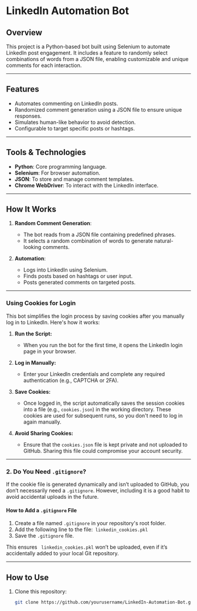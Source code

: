 # LinkedIn Automation Bot

## Overview
This project is a Python-based bot built using Selenium to automate LinkedIn post engagement. It includes a feature to randomly select combinations of words from a JSON file, enabling customizable and unique comments for each interaction.

---

## Features
- Automates commenting on LinkedIn posts.
- Randomized comment generation using a JSON file to ensure unique responses.
- Simulates human-like behavior to avoid detection.
- Configurable to target specific posts or hashtags.

---

## Tools & Technologies
- **Python**: Core programming language.
- **Selenium**: For browser automation.
- **JSON**: To store and manage comment templates.
- **Chrome WebDriver**: To interact with the LinkedIn interface.

---

## How It Works
1. **Random Comment Generation**:
   - The bot reads from a JSON file containing predefined phrases.
   - It selects a random combination of words to generate natural-looking comments.

2. **Automation**:
   - Logs into LinkedIn using Selenium.
   - Finds posts based on hashtags or user input.
   - Posts generated comments on targeted posts.

---

### Using Cookies for Login
This bot simplifies the login process by saving cookies after you manually log in to LinkedIn. Here's how it works:

1. **Run the Script:**
   - When you run the bot for the first time, it opens the LinkedIn login page in your browser.

2. **Log in Manually:**
   - Enter your LinkedIn credentials and complete any required authentication (e.g., CAPTCHA or 2FA).

3. **Save Cookies:**
   - Once logged in, the script automatically saves the session cookies into a file (e.g., `cookies.json`) in the working directory. These cookies are used for subsequent runs, so you don't need to log in again manually.

4. **Avoid Sharing Cookies:**
   - Ensure that the `cookies.json` file is kept private and not uploaded to GitHub. Sharing this file could compromise your account security.

---

### **2. Do You Need `.gitignore`?**
If the cookie file is generated dynamically and isn’t uploaded to GitHub, you don’t necessarily need a `.gitignore`. However, including it is a good habit to avoid accidental uploads in the future.

#### **How to Add a `.gitignore` File**
1. Create a file named `.gitignore` in your repository's root folder.
2. Add the following line to the file:` linkedin_cookies.pkl`
3. Save the `.gitignore` file.

This ensures ` linkedin_cookies.pkl` won’t be uploaded, even if it’s accidentally added to your local Git repository.

---

## How to Use
1. Clone this repository:
   ```bash
   git clone https://github.com/yourusername/LinkedIn-Automation-Bot.git
